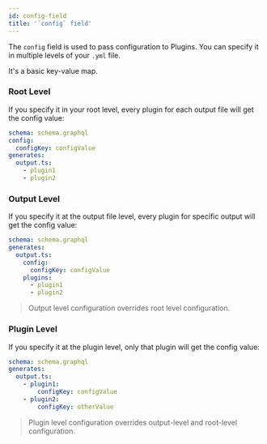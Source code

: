 ```yaml
---
id: config-field
title: '`config` field'
---
```


The `config` field is used to pass configuration to Plugins. You can specify it in multiple levels of your `.yml` file.

It's a basic key-value map.

### Root Level

If you specify it in your root level, every plugin for each output file will get the config value:

```yml
schema: schema.graphql
config:
  configKey: configValue
generates:
  output.ts:
    - plugin1
    - plugin2
```

### Output Level

If you specify it at the output file level, every plugin for specific output will get the config value:

```yml
schema: schema.graphql
generates:
  output.ts:
    config:
      configKey: configValue
    plugins:
      - plugin1
      - plugin2
```

> Output level configuration overrides root level configuration.

### Plugin Level

If you specify it at the plugin level, only that plugin will get the config value:

```yml
schema: schema.graphql
generates:
  output.ts:
    - plugin1:
        configKey: configValue
    - plugin2:
        configKey: otherValue
```

> Plugin level configuration overrides output-level and root-level configuration.
